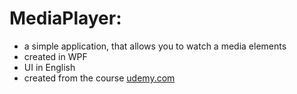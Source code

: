# MediaPlayer:
- a simple application, that allows you to watch a media elements
- created in WPF
- UI in English
- created from the course [udemy.com](https://www.udemy.com/course/c-net-od-podstaw-do-tworzenia-aplikacji-w-wpf-i-xaml/ "C# .NET od Podstaw do Tworzenia Aplikacji w WPF i XAML")
